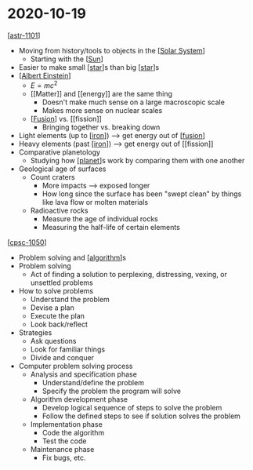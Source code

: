 # 2020-10-19

[[astr-1101]]

- Moving from history/tools to objects in the [[Solar System]]
  - Starting with the [[Sun]]
- Easier to make small [[star]]s than big [[star]]s
- [[Albert Einstein]]
  - $E = mc^2$
  - [[Matter]] and [[energy]] are the same thing
    - Doesn't make much sense on a large macroscopic scale
    - Makes more sense on nuclear scales
  - [[Fusion]] vs. [[fission]]
    - Bringing together vs. breaking down
- Light elements (up to [[iron]]) --> get energy out of [[fusion]]
- Heavy elements (past [[iron]]) --> get energy out of [[fission]]
- Comparative planetology
  - Studying how [[planet]]s work by comparing them with one another
- Geological age of surfaces
  - Count craters
    - More impacts --> exposed longer
    - How long since the surface has been "swept clean" by things like lava flow or molten materials
  - Radioactive rocks
    - Measure the age of individual rocks
    - Measuring the half-life of certain elements

[[cpsc-1050]]

- Problem solving and [[algorithm]]s
- Problem solving
  - Act of finding a solution to perplexing, distressing, vexing, or unsettled problems
- How to solve problems
  - Understand the problem
  - Devise a plan
  - Execute the plan
  - Look back/reflect
- Strategies
  - Ask questions
  - Look for familiar things
  - Divide and conquer
- Computer problem solving process
  - Analysis and specification phase
    - Understand/define the problem
    - Specify the problem the program will solve
  - Algorithm development phase
    - Develop logical sequence of steps to solve the problem
    - Follow the defined steps to see if solution solves the problem
  - Implementation phase
    - Code the algorithm
    - Test the code
  - Maintenance phase
    - Fix bugs, etc.

[//begin]: # "Autogenerated link references for markdown compatibility"
[astr-1101]: astr-1101 "ASTR 1101 - Intro to the Solar System"
[Solar System]: solar-system "Solar System"
[Sun]: sun "Sun"
[star]: star "Star"
[Albert Einstein]: albert-einstein "Albert Einstein"
[iron]: iron "Iron"
[fusion]: fusion "Fusion"
[planet]: planet "Planet"
[cpsc-1050]: cpsc-1050 "CPSC 1050 - Introduction to Computer Science"
[algorithm]: algorithm "Algorithm"
[//end]: # "Autogenerated link references"